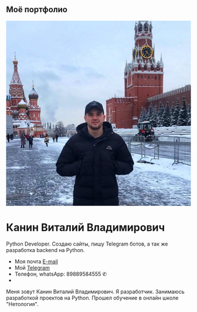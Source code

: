 ## Моё портфолио 

![photo_2023-11-18_14-17-12.jpg](img%2Fphoto_2023-11-18_14-17-12.jpg)
# Канин Виталий Владимирович

Python Developer. Создаю сайты, пишу Telegram ботов, 
а так же разработка backend на Python. 

* Моя почта [E-mail](kaninv1611997@mail.ru)
* Мой [Telegram](https://t.me/vitaliy_kanin)
* Телефон, whatsApp: 89889584555 	&#9990;
* 
Меня зовут Канин Виталий Владимирович. Я разработчик. Занимаюсь разработкой проектов на Python. Прошел обучение в онлайн школе "Нетология".


